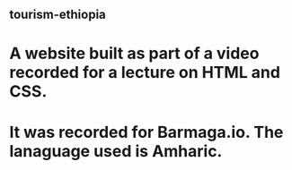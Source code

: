 ## tourism-ethiopia

# A website built as part of a video recorded for a lecture on HTML and CSS. 

# It was recorded for Barmaga.io. The lanaguage used is Amharic.
